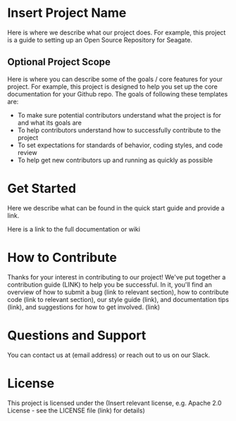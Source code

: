 # Insert Project Name
Here is where we describe what our project does. For example, this project is a guide to setting up an Open Source Repository for Seagate. 
## Optional Project Scope
Here is where you can describe some of the goals / core features for your project. For example, this project is designed to help you set up the core documentation for your Github repo. The goals of following these templates are:

* To make sure potential contributors understand what the project is for and what its goals are
* To help contributors understand how to successfully contribute to the project
* To set expectations for standards of behavior, coding styles, and code review 
* To help get new contributors up and running as quickly as possible

# Get Started 
Here we describe what can be found in the quick start guide and provide a link. 

Here is a link to the full documentation or wiki 

# How to Contribute
Thanks for your interest in contributing to our project! We've put together a contribution guide (LINK) to help you be successful. In it, you'll find an overview of how to submit a bug (link to relevant section), how to contribute code (link to relevant section), our style guide (link), and documentation tips (link), and suggestions for how to get involved. (link)

# Questions and Support
You can contact us at (email address) or reach out to us on our Slack.

# License
This project is licensed under the (Insert relevant license, e.g. Apache 2.0 License - see the LICENSE file (link) for details)
